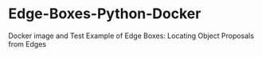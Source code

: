 # Edge-Boxes-Python-Docker
Docker image and Test Example of Edge Boxes: Locating Object Proposals from Edges
